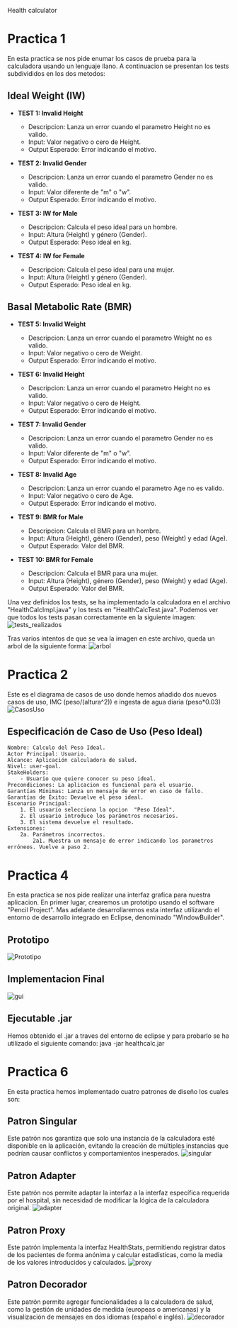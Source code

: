 Health calculator

# Practica 1
En esta practica se nos pide enumar los casos de prueba para la calculadora usando un lenguaje llano. A continuacion se presentan los tests subdivididos en los dos metodos:

## Ideal Weight (IW)

- **TEST 1: Invalid Height**
    - Descripcion: Lanza un error cuando el parametro Height no es valido.
    - Input: Valor negativo o cero de Height.
    - Output Esperado: Error indicando el motivo.

- **TEST 2: Invalid Gender**
    - Descripcion: Lanza un error cuando el parametro Gender no es valido.
    - Input: Valor diferente de "m" o "w".
    - Output Esperado: Error indicando el motivo.

- **TEST 3: IW for Male**
    - Descripcion: Calcula el peso ideal para un hombre.
    - Input: Altura (Height) y género (Gender).
    - Output Esperado: Peso ideal en kg.

- **TEST 4: IW for Female**
    - Descripcion: Calcula el peso ideal para una mujer.
    - Input: Altura (Height) y género (Gender).
    - Output Esperado: Peso ideal en kg.
    
## Basal Metabolic Rate (BMR)

- **TEST 5: Invalid Weight**
    - Descripcion: Lanza un error cuando el parametro Weight no es valido.
    - Input: Valor negativo o cero de Weight.
    - Output Esperado: Error indicando el motivo.

- **TEST 6: Invalid Height**
    - Descripcion: Lanza un error cuando el parametro Height no es valido.
    - Input: Valor negativo o cero de Height.
    - Output Esperado: Error indicando el motivo.

- **TEST 7: Invalid Gender**
    - Descripcion: Lanza un error cuando el parametro Gender no es valido.
    - Input: Valor diferente de "m" o "w".
    - Output Esperado: Error indicando el motivo.

- **TEST 8: Invalid Age**
    - Descripcion: Lanza un error cuando el parametro Age no es valido.
    - Input: Valor negativo o cero de Age.
    - Output Esperado: Error indicando el motivo.

- **TEST 9: BMR for Male**
    - Descripcion: Calcula el BMR para un hombre.
    - Input: Altura (Height), género (Gender), peso (Weight) y edad (Age).
    - Output Esperado: Valor del BMR.

- **TEST 10: BMR for Female**
    - Descripcion: Calcula el BMR para una mujer.
    - Input: Altura (Height), género (Gender), peso (Weight) y edad (Age).
    - Output Esperado: Valor del BMR.

Una vez definidos los tests, se ha implementado la calculadora en el archivo "HealthCalcImpl.java" y los tests en "HealthCalcTest.java". Podemos ver que todos los tests pasan correctamente en la siguiente imagen:
    ![tests_realizados](./images/tests.png "Tests pasados")

Tras varios intentos de que se vea la imagen en este archivo, queda un arbol de la siguiente forma:
    ![arbol](./images/arbol.png "arbol")

# Practica 2
Este es el diagrama de casos de uso donde hemos añadido dos nuevos casos de uso, IMC (peso/(altura^2)) e ingesta de agua diaria (peso*0.03)
    ![CasosUso](./images/DiagramaCasosUso.png "CasosUso")

## Especificación de Caso de Uso (Peso Ideal)
    Nombre: Calculo del Peso Ideal.
    Actor Principal: Usuario.
    Alcance: Aplicación calculadora de salud.
    Nivel: user-goal.
    StakeHolders:
        - Usuario que quiere conocer su peso ideal.
    Precondiciones: La aplicacion es funcional para el usuario.
    Garantías Mínimas: Lanza un mensaje de error en caso de fallo.
    Garantías de Éxito: Devuelve el peso ideal.
    Escenario Principal:
        1. El usuario selecciona la opcion  "Peso Ideal".
        2. El usuario introduce los parámetros necesarios.
        3. El sistema devuelve el resultado.
    Extensiones:
        2a. Parámetros incorrectos.
            2a1. Muestra un mensaje de error indicando los parametros erróneos. Vuelve a paso 2.

# Practica 4
En esta practica se nos pide realizar una interfaz grafica para nuestra aplicacion. En primer lugar, crearemos un prototipo usando el software "Pencil Project". Mas adelante desarrollaremos esta interfaz utilizando el entorno de desarrollo integrado en Eclipse, denominado "WindowBuilder".



## Prototipo
![Prototipo](./images/mockup.png "Prototipo")

## Implementacion Final
![gui](./images/gui.png "gui")

## Ejecutable .jar
Hemos obtenido el .jar a traves del entorno de eclipse y para probarlo se ha utilizado el siguiente comando:
    java -jar healthcalc.jar  


# Practica 6
En esta practica hemos implementado cuatro patrones de diseño los cuales son:

## Patron Singular
Este patrón nos garantiza que solo una instancia de la calculadora esté disponible en la aplicación, evitando la creación de múltiples instancias que podrían causar conflictos y comportamientos inesperados.
    ![singular](./design_patterns/singular.png "singular")

## Patron Adapter
Este patrón nos permite adaptar la interfaz a la interfaz específica requerida por el hospital, sin necesidad de modificar la lógica de la calculadora original.
    ![adapter](./design_patterns/adapter.png "adapter")

## Patron Proxy
Este patrón implementa la interfaz HealthStats, permitiendo registrar datos de los pacientes de forma anónima y calcular estadísticas, como la media de los valores introducidos y calculados.
    ![proxy](./design_patterns/proxy.png "proxy")

## Patron Decorador
Este patrón permite agregar funcionalidades a la calculadora de salud, como la gestión de unidades de medida (europeas o americanas) y la visualización de mensajes en dos idiomas (español e inglés).
    ![decorador](./design_patterns/decorador.png "decorador")





